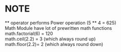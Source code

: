 # NOTE  
** operator performs Power operation (5 ** 4 = 625)    
Math Module have lot of prewritten math functions  
math.factorial(6) = 120  
math.ceil(2.2) = 3 (which always round up)  
math.floor(2.2)= 2 (which always round down)  


